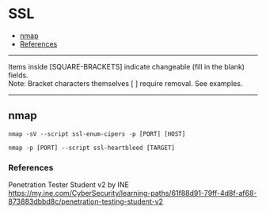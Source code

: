 # SSL

* [nmap](#nmap)
* [References](#references)

***********************************************************************
Items inside [SQUARE-BRACKETS] indicate changeable (fill in the blank) fields.  
Note: Bracket characters themselves [ ] require removal. See examples.
***********************************************************************

## nmap

```
nmap -sV --script ssl-enum-cipers -p [PORT] [HOST]
```
```
nmap -p [PORT] --script ssl-heartbleed [TARGET]
```

### References

Penetration Tester Student v2 by INE  
https://my.ine.com/CyberSecurity/learning-paths/61f88d91-79ff-4d8f-af68-873883dbbd8c/penetration-testing-student-v2
